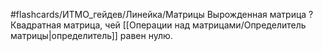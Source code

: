 #flashcards/ИТМО_гейдев/Линейка/Матрицы
Вырожденная матрица
?
Квадратная матрица, чей [[Операции над матрицами/Определитель матрицы|определитель]] равен нулю.
